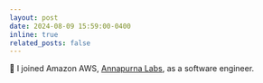```yaml
---
layout: post
date: 2024-08-09 15:59:00-0400
inline: true
related_posts: false
---
```


🚀 I joined Amazon AWS, [Annapurna Labs](https://www.amazon.jobs/content/en/teams/amazon-web-services/annapurna-labs), as a software engineer.